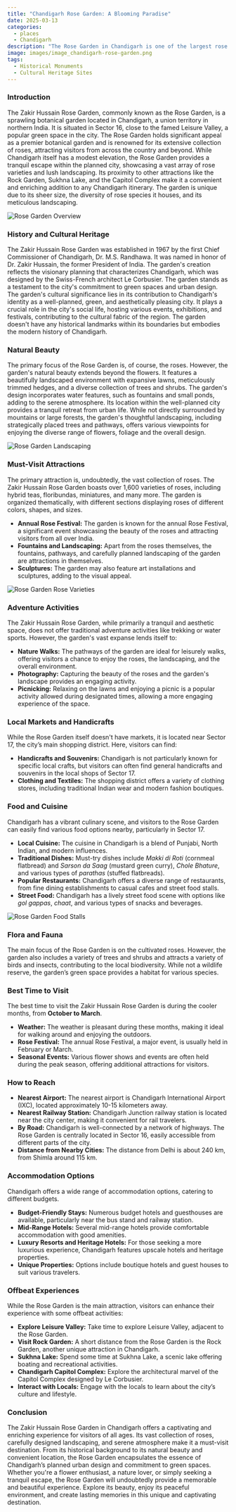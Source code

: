 ```yaml
---
title: "Chandigarh Rose Garden: A Blooming Paradise"
date: 2025-03-13
categories:
  - places
  - Chandigarh
description: "The Rose Garden in Chandigarh is one of the largest rose gardens in India, spread over 14 acres. It features a wide variety of roses from different parts of the country and offers stunning floral displays set against the backdrop of the city's modern architecture. The garden is a popular spot for nature lovers, offering a serene environment perfect for leisurely strolls and photography."
image: images/image_chandigarh-rose-garden.png
tags: 
  - Historical Monuments
  - Cultural Heritage Sites
---
```



### **Introduction**

The Zakir Hussain Rose Garden, commonly known as the Rose Garden, is a sprawling botanical garden located in Chandigarh, a union territory in northern India. It is situated in Sector 16, close to the famed Leisure Valley, a popular green space in the city. The Rose Garden holds significant appeal as a premier botanical garden and is renowned for its extensive collection of roses, attracting visitors from across the country and beyond. While Chandigarh itself has a modest elevation, the Rose Garden provides a tranquil escape within the planned city, showcasing a vast array of rose varieties and lush landscaping. Its proximity to other attractions like the Rock Garden, Sukhna Lake, and the Capitol Complex make it a convenient and enriching addition to any Chandigarh itinerary. The garden is unique due to its sheer size, the diversity of rose species it houses, and its meticulous landscaping.

<img src="placeholder_rose_garden_overview.jpg" alt="Rose Garden Overview">

### **History and Cultural Heritage**

The Zakir Hussain Rose Garden was established in 1967 by the first Chief Commissioner of Chandigarh, Dr. M.S. Randhawa. It was named in honor of Dr. Zakir Hussain, the former President of India. The garden's creation reflects the visionary planning that characterizes Chandigarh, which was designed by the Swiss-French architect Le Corbusier. The garden stands as a testament to the city's commitment to green spaces and urban design. The garden's cultural significance lies in its contribution to Chandigarh's identity as a well-planned, green, and aesthetically pleasing city. It plays a crucial role in the city's social life, hosting various events, exhibitions, and festivals, contributing to the cultural fabric of the region. The garden doesn't have any historical landmarks within its boundaries but embodies the modern history of Chandigarh.

### **Natural Beauty**

The primary focus of the Rose Garden is, of course, the roses. However, the garden's natural beauty extends beyond the flowers. It features a beautifully landscaped environment with expansive lawns, meticulously trimmed hedges, and a diverse collection of trees and shrubs. The garden's design incorporates water features, such as fountains and small ponds, adding to the serene atmosphere. Its location within the well-planned city provides a tranquil retreat from urban life. While not directly surrounded by mountains or large forests, the garden's thoughtful landscaping, including strategically placed trees and pathways, offers various viewpoints for enjoying the diverse range of flowers, foliage and the overall design.

<img src="placeholder_rose_garden_landscaping.jpg" alt="Rose Garden Landscaping">

### **Must-Visit Attractions**

The primary attraction is, undoubtedly, the vast collection of roses. The Zakir Hussain Rose Garden boasts over 1,600 varieties of roses, including hybrid teas, floribundas, miniatures, and many more. The garden is organized thematically, with different sections displaying roses of different colors, shapes, and sizes.

*   **Annual Rose Festival:** The garden is known for the annual Rose Festival, a significant event showcasing the beauty of the roses and attracting visitors from all over India.
*   **Fountains and Landscaping:** Apart from the roses themselves, the fountains, pathways, and carefully planned landscaping of the garden are attractions in themselves.
*   **Sculptures:** The garden may also feature art installations and sculptures, adding to the visual appeal.

<img src="placeholder_rose_garden_rose_varieties.jpg" alt="Rose Garden Rose Varieties">

### **Adventure Activities**

The Zakir Hussain Rose Garden, while primarily a tranquil and aesthetic space, does not offer traditional adventure activities like trekking or water sports. However, the garden's vast expanse lends itself to:

*   **Nature Walks:** The pathways of the garden are ideal for leisurely walks, offering visitors a chance to enjoy the roses, the landscaping, and the overall environment.
*   **Photography:** Capturing the beauty of the roses and the garden's landscape provides an engaging activity.
*   **Picnicking:** Relaxing on the lawns and enjoying a picnic is a popular activity allowed during designated times, allowing a more engaging experience of the space.

### **Local Markets and Handicrafts**

While the Rose Garden itself doesn't have markets, it is located near Sector 17, the city’s main shopping district. Here, visitors can find:

*   **Handicrafts and Souvenirs:** Chandigarh is not particularly known for specific local crafts, but visitors can often find general handicrafts and souvenirs in the local shops of Sector 17.
*   **Clothing and Textiles:** The shopping district offers a variety of clothing stores, including traditional Indian wear and modern fashion boutiques.

### **Food and Cuisine**

Chandigarh has a vibrant culinary scene, and visitors to the Rose Garden can easily find various food options nearby, particularly in Sector 17.

*   **Local Cuisine:** The cuisine in Chandigarh is a blend of Punjabi, North Indian, and modern influences.
*   **Traditional Dishes:** Must-try dishes include *Makki di Roti* (cornmeal flatbread) and *Sarson da Saag* (mustard green curry), *Chole Bhature*, and various types of *parathas* (stuffed flatbreads).
*   **Popular Restaurants:** Chandigarh offers a diverse range of restaurants, from fine dining establishments to casual cafes and street food stalls.
*   **Street Food:** Chandigarh has a lively street food scene with options like *gol gappas*, *chaat*, and various types of snacks and beverages.

<img src="placeholder_rose_garden_food.jpg" alt="Rose Garden Food Stalls">

### **Flora and Fauna**

The main focus of the Rose Garden is on the cultivated roses. However, the garden also includes a variety of trees and shrubs and attracts a variety of birds and insects, contributing to the local biodiversity. While not a wildlife reserve, the garden’s green space provides a habitat for various species.

### **Best Time to Visit**

The best time to visit the Zakir Hussain Rose Garden is during the cooler months, from **October to March**.

*   **Weather:** The weather is pleasant during these months, making it ideal for walking around and enjoying the outdoors.
*   **Rose Festival:** The annual Rose Festival, a major event, is usually held in February or March.
*   **Seasonal Events:** Various flower shows and events are often held during the peak season, offering additional attractions for visitors.

### **How to Reach**

*   **Nearest Airport:** The nearest airport is Chandigarh International Airport (IXC), located approximately 10-15 kilometers away.
*   **Nearest Railway Station:** Chandigarh Junction railway station is located near the city center, making it convenient for rail travelers.
*   **By Road:** Chandigarh is well-connected by a network of highways. The Rose Garden is centrally located in Sector 16, easily accessible from different parts of the city.
*   **Distance from Nearby Cities:** The distance from Delhi is about 240 km, from Shimla around 115 km.

### **Accommodation Options**

Chandigarh offers a wide range of accommodation options, catering to different budgets.

*   **Budget-Friendly Stays:** Numerous budget hotels and guesthouses are available, particularly near the bus stand and railway station.
*   **Mid-Range Hotels:** Several mid-range hotels provide comfortable accommodation with good amenities.
*   **Luxury Resorts and Heritage Hotels:** For those seeking a more luxurious experience, Chandigarh features upscale hotels and heritage properties.
*   **Unique Properties:** Options include boutique hotels and guest houses to suit various travelers.

### **Offbeat Experiences**

While the Rose Garden is the main attraction, visitors can enhance their experience with some offbeat activities:

*   **Explore Leisure Valley:** Take time to explore Leisure Valley, adjacent to the Rose Garden.
*   **Visit Rock Garden:** A short distance from the Rose Garden is the Rock Garden, another unique attraction in Chandigarh.
*   **Sukhna Lake:** Spend some time at Sukhna Lake, a scenic lake offering boating and recreational activities.
*   **Chandigarh Capitol Complex:** Explore the architectural marvel of the Capitol Complex designed by Le Corbusier.
*   **Interact with Locals:** Engage with the locals to learn about the city’s culture and lifestyle.

### **Conclusion**

The Zakir Hussain Rose Garden in Chandigarh offers a captivating and enriching experience for visitors of all ages. Its vast collection of roses, carefully designed landscaping, and serene atmosphere make it a must-visit destination. From its historical background to its natural beauty and convenient location, the Rose Garden encapsulates the essence of Chandigarh’s planned urban design and commitment to green spaces. Whether you're a flower enthusiast, a nature lover, or simply seeking a tranquil escape, the Rose Garden will undoubtedly provide a memorable and beautiful experience. Explore its beauty, enjoy its peaceful environment, and create lasting memories in this unique and captivating destination.


